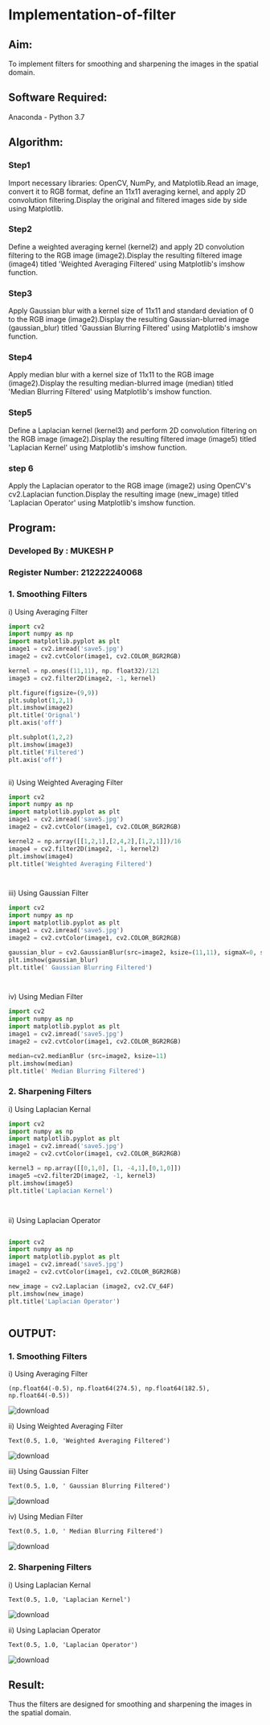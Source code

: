 # Implementation-of-filter
## Aim:
To implement filters for smoothing and sharpening the images in the spatial domain.

## Software Required:
Anaconda - Python 3.7

## Algorithm:
### Step1
Import necessary libraries: OpenCV, NumPy, and Matplotlib.Read an image, convert it to RGB format, define an 11x11 averaging kernel, and apply 2D convolution filtering.Display the original and filtered images side by side using Matplotlib.

### Step2
Define a weighted averaging kernel (kernel2) and apply 2D convolution filtering to the RGB image (image2).Display the resulting filtered image (image4) titled 'Weighted Averaging Filtered' using Matplotlib's imshow function.

### Step3
Apply Gaussian blur with a kernel size of 11x11 and standard deviation of 0 to the RGB image (image2).Display the resulting Gaussian-blurred image (gaussian_blur) titled 'Gaussian Blurring Filtered' using Matplotlib's imshow function.

### Step4
Apply median blur with a kernel size of 11x11 to the RGB image (image2).Display the resulting median-blurred image (median) titled 'Median Blurring Filtered' using Matplotlib's imshow function.

### Step5
Define a Laplacian kernel (kernel3) and perform 2D convolution filtering on the RGB image (image2).Display the resulting filtered image (image5) titled 'Laplacian Kernel' using Matplotlib's imshow function.

### step 6
Apply the Laplacian operator to the RGB image (image2) using OpenCV's cv2.Laplacian function.Display the resulting image (new_image) titled 'Laplacian Operator' using Matplotlib's imshow function.
 

## Program:
### Developed By   : MUKESH P
### Register Number: 212222240068

### 1. Smoothing Filters

i) Using Averaging Filter
```Python
import cv2
import numpy as np
import matplotlib.pyplot as plt
image1 = cv2.imread('save5.jpg')
image2 = cv2.cvtColor(image1, cv2.COLOR_BGR2RGB)

kernel = np.ones((11,11), np. float32)/121
image3 = cv2.filter2D(image2, -1, kernel)

plt.figure(figsize=(9,9))
plt.subplot(1,2,1)
plt.imshow(image2)
plt.title('Orignal')
plt.axis('off')

plt.subplot(1,2,2)
plt.imshow(image3)
plt.title('Filtered')
plt.axis('off')



```
ii) Using Weighted Averaging Filter
```Python
import cv2
import numpy as np
import matplotlib.pyplot as plt
image1 = cv2.imread('save5.jpg')
image2 = cv2.cvtColor(image1, cv2.COLOR_BGR2RGB)

kernel2 = np.array([[1,2,1],[2,4,2],[1,2,1]])/16
image4 = cv2.filter2D(image2, -1, kernel2)
plt.imshow(image4)
plt.title('Weighted Averaging Filtered')




```
iii) Using Gaussian Filter
```Python
import cv2
import numpy as np
import matplotlib.pyplot as plt
image1 = cv2.imread('save5.jpg')
image2 = cv2.cvtColor(image1, cv2.COLOR_BGR2RGB)

gaussian_blur = cv2.GaussianBlur(src=image2, ksize=(11,11), sigmaX=0, sigmaY=0)
plt.imshow(gaussian_blur)
plt.title(' Gaussian Blurring Filtered')




```

iv) Using Median Filter
```Python
import cv2
import numpy as np
import matplotlib.pyplot as plt
image1 = cv2.imread('save5.jpg')
image2 = cv2.cvtColor(image1, cv2.COLOR_BGR2RGB)

median=cv2.medianBlur (src=image2, ksize=11)
plt.imshow(median)
plt.title(' Median Blurring Filtered')


```

### 2. Sharpening Filters
i) Using Laplacian Kernal
```Python
import cv2
import numpy as np
import matplotlib.pyplot as plt
image1 = cv2.imread('save5.jpg')
image2 = cv2.cvtColor(image1, cv2.COLOR_BGR2RGB)

kernel3 = np.array([[0,1,0], [1, -4,1],[0,1,0]])
image5 =cv2.filter2D(image2, -1, kernel3)
plt.imshow(image5)
plt.title('Laplacian Kernel')




```
ii) Using Laplacian Operator
```Python

import cv2
import numpy as np
import matplotlib.pyplot as plt
image1 = cv2.imread('save5.jpg')
image2 = cv2.cvtColor(image1, cv2.COLOR_BGR2RGB)

new_image = cv2.Laplacian (image2, cv2.CV_64F)
plt.imshow(new_image)
plt.title('Laplacian Operator')



```

## OUTPUT:
### 1. Smoothing Filters


i) Using Averaging Filter
```
(np.float64(-0.5), np.float64(274.5), np.float64(182.5), np.float64(-0.5))
```

![download](https://github.com/user-attachments/assets/41393813-12ba-4693-9f89-47cefbd3ccfd)





ii) Using Weighted Averaging Filter
```
Text(0.5, 1.0, 'Weighted Averaging Filtered')
```

![download](https://github.com/user-attachments/assets/8e51217b-0b95-4675-a237-ad089b071380)





iii) Using Gaussian Filter
```
Text(0.5, 1.0, ' Gaussian Blurring Filtered')
```

![download](https://github.com/user-attachments/assets/47f6c1d8-af47-419c-9d67-cc9bc3f03675)






iv) Using Median Filter
```
Text(0.5, 1.0, ' Median Blurring Filtered')
```

![download](https://github.com/user-attachments/assets/06965d13-ed1c-461c-869c-fa446195448e)




### 2. Sharpening Filters


i) Using Laplacian Kernal
```
Text(0.5, 1.0, 'Laplacian Kernel')
```

![download](https://github.com/user-attachments/assets/36a785e5-1ca4-4ed6-bc7f-7f185bf245c3)




ii) Using Laplacian Operator
```
Text(0.5, 1.0, 'Laplacian Operator')
```

![download](https://github.com/user-attachments/assets/97fbccd0-67d3-4542-b576-3caa754bdc6e)




## Result:
Thus the filters are designed for smoothing and sharpening the images in the spatial domain.
